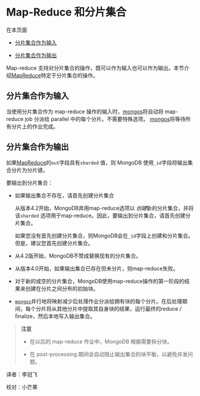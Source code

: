 # [ ](#)Map-Reduce 和分片集合
[]()

在本页面

*   [分片集合作为输入](#sharded-collection-as-input)

*   [分片集合作为输出](#sharded-collection-as-output)

Map-reduce 支持对分片集合的操作，既可以作为输入也可以作为输出。本节介绍[MapReduce]()特定于分片集合的操作。

[]()

[]()

## <span id="sharded-collection-as-input">分片集合作为输入</span>

当使用分片集合作为 map-reduce 操作的输入时，[mongos]()将自动将 map-reduce job 分派给 parallel 中的每个分片。不需要特殊选项。 [mongos]()将等待所有分片上的作业完成。

[]()

## <span id="sharded-collection-as-output">分片集合作为输出</span>

如果[MapReduce]()的`out`字段具有`sharded` 值，则 MongoDB 使用`_id`字段将输出集合分片为分片键。

要输出到分片集合：

* 如果输出集合不存在，请首先创建分片集合

  从版本4.2开始，MongoDB弃用map-reduce选项以 *创建*新的分片集合，并将该`sharded` 选项用于map-reduce。因此，要输出到分片集合，请首先创建分片集合。

  如果您没有首先创建分片集合，则MongoDB会在`_id`字段上创建和分片集合。但是，建议您首先创建分片集合。

*   从4.2版开始，MongoDB不赞成替换现有的分片集合。

*   从版本4.0开始，如果输出集合已存在但未分片，则map-reduce失败。

*   对于新的或空的分片集合，MongoDB使用map-reduce操作的第一阶段的结果来创建在分片之间分布的初始块。

*   [`mongos`]()并行地将映射减少后处理作业分派给拥有块的每个分片。在后处理期间，每个分片将从其他分片中提取其自身块的结果，运行最终的reduce / finalize，然后本地写入输出集合。
> **注意**
>
> * 在以后的 map-reduce 作业中，MongoDB 根据需要拆分块。
>
> * 在 post-processing 期间会自动阻止输出集合的块平衡，以避免并发问题。



译者：李冠飞

校对：小芒果
